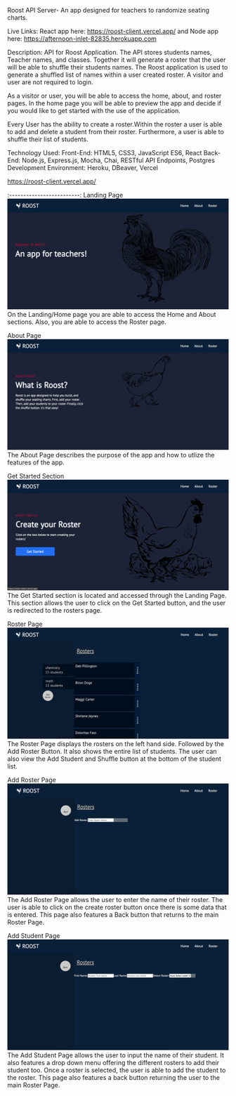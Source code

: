 Roost API Server- An app designed for teachers to randomize seating charts.

Live Links:
React app here: https://roost-client.vercel.app/
and Node app here: https://afternoon-inlet-82835.herokuapp.com

Description:
API for Roost Application. The API stores students names, Teacher names, and classes. Together it will generate a roster that the user will be able to shuffle their students names. The Roost application is used to generate a shuffled list of names within a user created roster. A visitor and user are not required to login.

As a visitor or user, you will be able to access the home, about, and roster pages. In the home page you will be able to preview the app and decide if you would like to get started with the use of the application. 

Every User has the ability to create a roster.Within the roster a user is able to add and delete a student from their roster. Furthermore, a user is able to shuffle their list of students.

Technology Used:
Front-End: HTML5, CSS3, JavaScript ES6, React
Back-End: Node.js, Express.js, Mocha, Chai, RESTful API Endpoints, Postgres
Development Environment: Heroku, DBeaver, Vercel

https://roost-client.vercel.app/

:-------------------------:
Landing Page
![Landing Page/Home](Roost-Landing-Page.png)
On the Landing/Home page you are able to access the Home and About sections. Also, you are able to access the Roster page.

About Page
![About Page](Roost-About-Page.png)
The About Page describes the purpose of the app and how to utlize the features of the app.

Get Started Section
![Get Started Section](Roost-Get-Started.png)
The Get Started section is located and accessed through the Landing Page. This section allows the user to click on the Get Started button, and the user is redirected to the rosters page.

Roster Page
![Roster Page](Roost-Roster-Page.png)
The Roster Page displays the rosters on the left hand side. Followed by the Add Roster Button. It also shows the entire list of students. The user can also view the Add Student and Shuffle button at the bottom of the student list. 

Add Roster Page
![Add Roster Page](Roost-Add-Roster-Page.png)
The Add Roster Page allows the user to enter the name of their roster. The user is able to click on the create roster button once there is some data that is entered. This page also features a Back button that returns to the main Roster Page. 

Add Student Page
![Add Student Page](Roost-Add-Student-Page.png)
The Add Student Page allows the user to input the name of their student. It also features a drop down menu offering the different rosters to add their student too. Once a roster is selected, the user is able to add the student to the roster. This page also features a back button returning the user to the main Roster Page.


